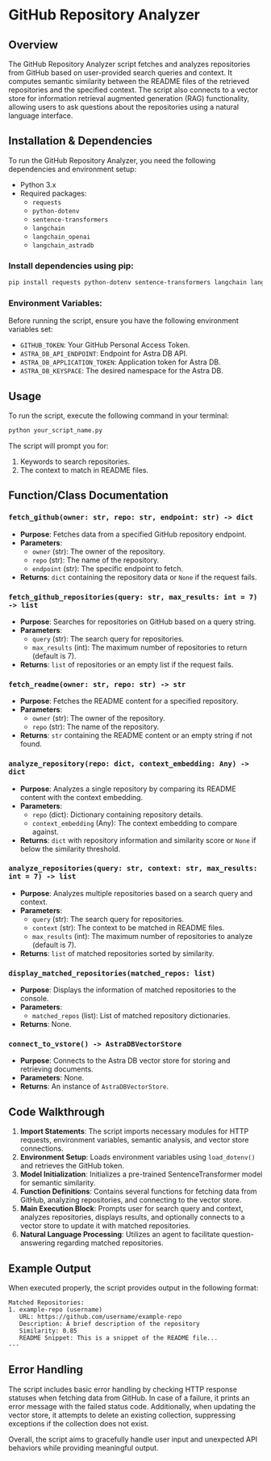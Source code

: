 # GitHub Repository Analyzer

## Overview
The GitHub Repository Analyzer script fetches and analyzes repositories from GitHub based on user-provided search queries and context. It computes semantic similarity between the README files of the retrieved repositories and the specified context. The script also connects to a vector store for information retrieval augmented generation (RAG) functionality, allowing users to ask questions about the repositories using a natural language interface.

## Installation & Dependencies
To run the GitHub Repository Analyzer, you need the following dependencies and environment setup:

- Python 3.x
- Required packages:
  - `requests`
  - `python-dotenv`
  - `sentence-transformers`
  - `langchain`
  - `langchain_openai`
  - `langchain_astradb`
  
### Install dependencies using pip:
```bash
pip install requests python-dotenv sentence-transformers langchain langchain_openai langchain_astradb
```

### Environment Variables:
Before running the script, ensure you have the following environment variables set:
- `GITHUB_TOKEN`: Your GitHub Personal Access Token.
- `ASTRA_DB_API_ENDPOINT`: Endpoint for Astra DB API.
- `ASTRA_DB_APPLICATION_TOKEN`: Application token for Astra DB.
- `ASTRA_DB_KEYSPACE`: The desired namespace for the Astra DB.

## Usage
To run the script, execute the following command in your terminal:
```bash
python your_script_name.py
```

The script will prompt you for:
1. Keywords to search repositories.
2. The context to match in README files.

## Function/Class Documentation

### `fetch_github(owner: str, repo: str, endpoint: str) -> dict`
- **Purpose**: Fetches data from a specified GitHub repository endpoint.
- **Parameters**:
  - `owner` (str): The owner of the repository.
  - `repo` (str): The name of the repository.
  - `endpoint` (str): The specific endpoint to fetch.
- **Returns**: `dict` containing the repository data or `None` if the request fails.

### `fetch_github_repositories(query: str, max_results: int = 7) -> list`
- **Purpose**: Searches for repositories on GitHub based on a query string.
- **Parameters**:
  - `query` (str): The search query for repositories.
  - `max_results` (int): The maximum number of repositories to return (default is 7).
- **Returns**: `list` of repositories or an empty list if the request fails.

### `fetch_readme(owner: str, repo: str) -> str`
- **Purpose**: Fetches the README content for a specified repository.
- **Parameters**:
  - `owner` (str): The owner of the repository.
  - `repo` (str): The name of the repository.
- **Returns**: `str` containing the README content or an empty string if not found.

### `analyze_repository(repo: dict, context_embedding: Any) -> dict`
- **Purpose**: Analyzes a single repository by comparing its README content with the context embedding.
- **Parameters**:
  - `repo` (dict): Dictionary containing repository details.
  - `context_embedding` (Any): The context embedding to compare against.
- **Returns**: `dict` with repository information and similarity score or `None` if below the similarity threshold.

### `analyze_repositories(query: str, context: str, max_results: int = 7) -> list`
- **Purpose**: Analyzes multiple repositories based on a search query and context.
- **Parameters**:
  - `query` (str): The search query for repositories.
  - `context` (str): The context to be matched in README files.
  - `max_results` (int): The maximum number of repositories to analyze (default is 7).
- **Returns**: `list` of matched repositories sorted by similarity.

### `display_matched_repositories(matched_repos: list)`
- **Purpose**: Displays the information of matched repositories to the console.
- **Parameters**:
  - `matched_repos` (list): List of matched repository dictionaries.
- **Returns**: None.

### `connect_to_vstore() -> AstraDBVectorStore`
- **Purpose**: Connects to the Astra DB vector store for storing and retrieving documents.
- **Parameters**: None.
- **Returns**: An instance of `AstraDBVectorStore`.

## Code Walkthrough

1. **Import Statements**: The script imports necessary modules for HTTP requests, environment variables, semantic analysis, and vector store connections.
2. **Environment Setup**: Loads environment variables using `load_dotenv()` and retrieves the GitHub token.
3. **Model Initialization**: Initializes a pre-trained SentenceTransformer model for semantic similarity.
4. **Function Definitions**: Contains several functions for fetching data from GitHub, analyzing repositories, and connecting to the vector store.
5. **Main Execution Block**: Prompts user for search query and context, analyzes repositories, displays results, and optionally connects to a vector store to update it with matched repositories.
6. **Natural Language Processing**: Utilizes an agent to facilitate question-answering regarding matched repositories.

## Example Output
When executed properly, the script provides output in the following format:
```
Matched Repositories:
1. example-repo (username)
   URL: https://github.com/username/example-repo
   Description: A brief description of the repository
   Similarity: 0.85
   README Snippet: This is a snippet of the README file...
---
```

## Error Handling
The script includes basic error handling by checking HTTP response statuses when fetching data from GitHub. In case of a failure, it prints an error message with the failed status code. Additionally, when updating the vector store, it attempts to delete an existing collection, suppressing exceptions if the collection does not exist. 

Overall, the script aims to gracefully handle user input and unexpected API behaviors while providing meaningful output.